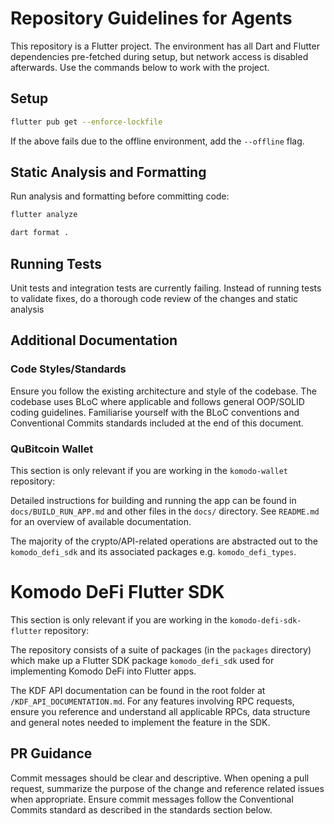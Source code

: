 # Repository Guidelines for Agents

This repository is a Flutter project. The environment has all Dart and Flutter dependencies pre-fetched during setup, but network access is disabled afterwards. Use the commands below to work with the project.

## Setup

```bash
flutter pub get --enforce-lockfile
```

If the above fails due to the offline environment, add the `--offline` flag.

## Static Analysis and Formatting

Run analysis and formatting before committing code:

```bash
flutter analyze

dart format .
```

## Running Tests

Unit tests and integration tests are currently failing. Instead of running tests to validate fixes, do a thorough code review of the changes and static analysis

## Additional Documentation

### Code Styles/Standards

Ensure you follow the existing architecture and style of the codebase. The codebase uses BLoC where applicable and follows general OOP/SOLID coding guidelines. Familiarise yourself with the BLoC conventions and Conventional Commits standards included at the end of this document.

### QuBitcoin Wallet

This section is only relevant if you are working in the `komodo-wallet` repository:

Detailed instructions for building and running the app can be found in `docs/BUILD_RUN_APP.md` and other files in the `docs/` directory. See `README.md` for an overview of available documentation.

The majority of the crypto/API-related operations are abstracted out to the `komodo_defi_sdk` and its associated packages e.g. `komodo_defi_types`.

# Komodo DeFi Flutter SDK

This section is only relevant if you are working in the `komodo-defi-sdk-flutter` repository:

The repository consists of a suite of packages (in the `packages` directory) which make up a Flutter SDK package `komodo_defi_sdk` used for implementing Komodo DeFi into Flutter apps.

The KDF API documentation can be found in the root folder at `/KDF_API_DOCUMENTATION.md`. For any features involving RPC requests, ensure you reference and understand all applicable RPCs, data structure and general notes needed to implement the feature in the SDK.

## PR Guidance

Commit messages should be clear and descriptive. When opening a pull request, summarize the purpose of the change and reference related issues when appropriate. Ensure commit messages follow the Conventional Commits standard as described in the standards section below.

<!-- The following sections are automatically generated during environment setup -->
